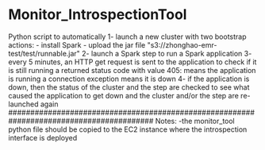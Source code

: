# Monitor_IntrospectionTool
Python script to automatically
1- launch a new cluster with two bootstrap actions:
    - install Spark
    - upload the jar file "s3://zhonghao-emr-test/test/runnable.jar"
2- launch a Spark step to run a Spark application
3- every 5 minutes, an HTTP get request is sent to the application to check if it is still running
   a returned status code with value 405: means the application is running
   a connection exception means it is down
4- if the application is down, then the status of the cluster and the step are checked to see what caused the application to get down
and the cluster and/or the step are re-launched again
#########################################################################################
Notes:
-the monitor_tool python file should be copied to the EC2 instance where the introspection interface is deployed